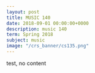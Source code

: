```yaml
---
layout: post
title: MUSIC 140 
date: 2018-09-01 00:00:00+0000
description: music 140
term: Spring 2018
subject: music
image: "/crs_banner/cs135.png"
---
```


test, no content